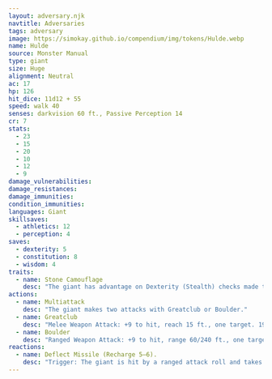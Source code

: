 ```yaml
---
layout: adversary.njk
navtitle: Adversaries
tags: adversary
image: https://simokay.github.io/compendium/img/tokens/Hulde.webp
name: Hulde
source: Monster Manual
type: giant
size: Huge
alignment: Neutral
ac: 17
hp: 126
hit_dice: 11d12 + 55
speed: walk 40
senses: darkvision 60 ft., Passive Perception 14
cr: 7
stats:
  - 23
  - 15
  - 20
  - 10
  - 12
  - 9
damage_vulnerabilities: 
damage_resistances: 
damage_immunities: 
condition_immunities: 
languages: Giant
skillsaves:
  - athletics: 12
  - perception: 4
saves:
  - dexterity: 5
  - constitution: 8
  - wisdom: 4
traits:
  - name: Stone Camouflage
    desc: "The giant has advantage on Dexterity (Stealth) checks made to hide in rocky terrain."
actions:
  - name: Multiattack
    desc: "The giant makes two attacks with Greatclub or Boulder."
  - name: Greatclub
    desc: "Melee Weapon Attack: +9 to hit, reach 15 ft., one target. 19 (3d10 + 6) bludgeoning damage."
  - name: Boulder
    desc: "Ranged Weapon Attack: +9 to hit, range 60/240 ft., one target. 28 (4d10 + 6) bludgeoning damage. If the target is a creature, it must succeed on a DC 17 Strength saving throw or be knocked prone."
reactions:
  - name: Deflect Missile (Recharge 5–6). 
    desc: "Trigger: The giant is hit by a ranged attack roll and takes Bludgeoning, Piercing, or Slashing damage from it. Response: The giant reduces the damage it takes from the attack by 11 (1d10 + 6), and if that damage is reduced to 0, the giant can redirect some of the attack's force. Dexterity Saving Throw: DC 17, one creature the giant can see within 60 feet. Failure: 11 (1d10 + 6) Force damage."
---
```

